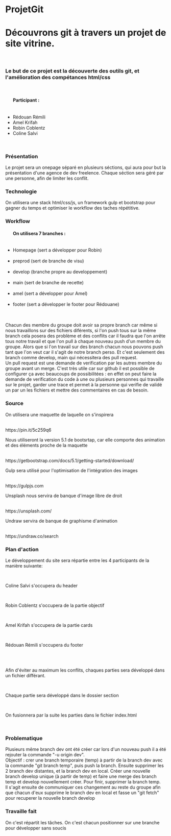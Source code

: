 # ProjetGit
<h1>Découvrons git à travers un projet de site vitrine.</h1> <br>
<h3>Le but de ce projet est la découverte des outils git, et l'amélioration des compétances html/css</h3> <br>

<ul><h4>Participant :</h4>
<br>
  <li>Rédouan Rémili </li>
  <li>Amel Krifah  </li>
  <li>Robin Coblentz </li>
  <li>Coline Salvi</li>
  </ul>
<br>

<h3>Présentation</h3>

<p>Le projet sera un onepage séparé en plusieurs séctions, qui aura pour but la présentation d'une agence de dev freelence.
Chaque séction sera géré par une personne, afin de limiter les conflit.</p>

<h3>Technologie</h3>

<p>On utilisera une stack html/css/js, un framework gulp et bootstrap pour gagner du temps et optimiser le workflow des taches répétitive.</p>

<h3>Workflow</h3>

<ul><h4>On utilisera 7 branches :</h4><br>

<li>Homepage (sert a développer pour Robin)</li><br>
<li>preprod (sert de branche de visu)</li><br>
<li>develop (branche propre au developpement)</li><br>
<li>main (sert de branche de recette)</li><br>
<li>amel (sert a développer pour Amel)</li><br>
<li>footer (sert a développer le footer pour Rédouane)</li><br>

</ul><br>
Chacun des membre du groupe doit avoir sa propre branch car même si nous travaillons sur des fichiers diférents, si l'on push tous sur la même branch cela posera des problème et des conflits car il faudra que l'on arrête tous notre travail et que l'on pull à chaque nouveau push d'un membre du groupe. Alors que si l'on travail sur des branch chacun nous pouvons push tant que l'on veut car il s'agit de notre branch perso. Et c'est seulement des branch comme develop, main qui nécessitera des pull request.
<br>
Un pull request est une demande de verification par les autres membre du groupe avant un  merge. C'est très utile car sur github il est possible de configurer ça avec beaucoups de possibilitées : en effet on peut faire la demande de verification du code à une ou plusieurs personnes qui travaille sur le projet, garder une trace et permet à la personne qui verifie de validé un par un les fichiers et mettre des commentaires en cas de besoin.

<h3>Source</h3>

<p>On utilisera une maquette de laquelle on s'inspirera</p><br>
<a>https://pin.it/5c259q6</a>

<p>Nous utiliseront la version 5.1 de bootsrtap, car elle comporte des animation et des éléments proche de la maquette</p><br>
<a>https://getbootstrap.com/docs/5.1/getting-started/download/</a>

<p>Gulp sera utilisé pour l'optimisation de l'intégration des images</p><br>
<a>https://gulpjs.com</a>

<p>Unsplash nous servira de banque d'image libre de droit</p><br>
<a>https://unsplash.com/</a>

<p>Undraw servira de banque de graphisme d'animation</p><br>
<a>https://undraw.co/search</a>


<h3>Plan d'action</h3>

<p>Le développement du site sera répartie entre les 4 participants de la manière suivante:</p><br>

<p>Coline Salvi s'occupera du header</p><br>
<p>Robin Coblentz s'occupera de la partie objectif</p><br>
<p>Amel Krifah s'occupera de la partie cards</p><br>
<p>Rédouan Rémili s'occupera du footer</p><br><br>

<p>Afin d'éviter au maximum les conflits, chaques parties sera développé dans un fichier différant.</p><br>
<p>Chaque partie sera développé dans le dossier section</p><br>
<p>On fusionnera par la suite les parties dans le fichier index.html</p><br>

<h3>Problematique</h3>
<p>Plusieurs même branch dev ont été créer car lors d'un nouveau push il a été rejouter la commande "-u origin dev".<br>
Objectif : crer une branch temporaire (temp) à partir de la branch dev avec la commande "git branch temp", puis push la branch. Ensuite supprimer les 2 branch dev distantes, et la branch dev en local. Créer une nouvelle branch develop unique (à partir de temp) et faire une merge des branch temp et develop nouvellement créer. 
Pour finir, supprimer la branch temp.<br>
Il s'agit ensuite de communiquer ces changement au reste du groupe afin que chacun d'eux supprime le branch dev en local et fasse un "git fetch" pour recuperer la nouvelle branch develop</p>
<h3>Travaille fait</h3>
<p> On c'est répartit les tâches. On c'est chacun positionner sur une branche pour développer sans soucis</p>
